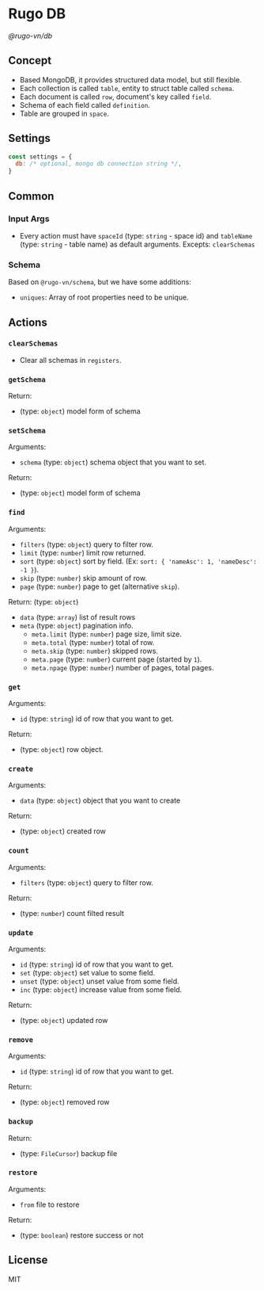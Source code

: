 # Rugo DB

_@rugo-vn/db_

## Concept

- Based MongoDB, it provides structured data model, but still flexible.
- Each collection is called `table`, entity to struct table called `schema`.
- Each document is called `row`, document's key called `field`.
- Schema of each field called `definition`.
- Table are grouped in `space`.

## Settings

```js
const settings = {
  db: /* optional, mongo db connection string */,
}
```

## Common

### Input Args

- Every action must have `spaceId` (type: `string` - space id) and `tableName` (type: `string` - table name) as default arguments. Excepts: `clearSchemas`

### Schema

Based on `@rugo-vn/schema`, but we have some additions:

- `uniques`: Array of root properties need to be unique.

## Actions

### `clearSchemas`

- Clear all schemas in `registers`.

### `getSchema`

Return:

- (type: `object`) model form of schema

### `setSchema`

Arguments:

- `schema` (type: `object`) schema object that you want to set.

Return:

- (type: `object`) model form of schema

### `find`

Arguments:

- `filters` (type: `object`) query to filter row.
- `limit` (type: `number`) limit row returned.
- `sort` (type: `object`) sort by field. (Ex: `sort: { 'nameAsc': 1, 'nameDesc': -1 }`).
- `skip` (type: `number`) skip amount of row.
- `page` (type: `number`) page to get (alternative `skip`).

Return: (type: `object`)

- `data` (type: `array`) list of result rows
- `meta` (type: `object`) pagination info.
  - `meta.limit` (type: `number`) page size, limit size.
  - `meta.total` (type: `number`) total of row.
  - `meta.skip` (type: `number`) skipped rows.
  - `meta.page` (type: `number`) current page (started by `1`).
  - `meta.npage` (type: `number`) number of pages, total pages.

### `get`

Arguments:

- `id` (type: `string`) id of row that you want to get.

Return:

- (type: `object`) row object.

### `create`

Arguments:

- `data` (type: `object`) object that you want to create

Return:

- (type: `object`) created row

### `count`

Arguments:

- `filters` (type: `object`) query to filter row.

Return:

- (type: `number`) count filted result

### `update`

Arguments:

- `id` (type: `string`) id of row that you want to get.
- `set` (type: `object`) set value to some field.
- `unset` (type: `object`) unset value from some field.
- `inc` (type: `object`) increase value from some field.

Return:

- (type: `object`) updated row

### `remove`

Arguments:

- `id` (type: `string`) id of row that you want to get.

Return:

- (type: `object`) removed row

### `backup`

Return:

- (type: `FileCursor`) backup file

### `restore`

Arguments:

- `from` file to restore

Return:

- (type: `boolean`) restore success or not

## License

MIT